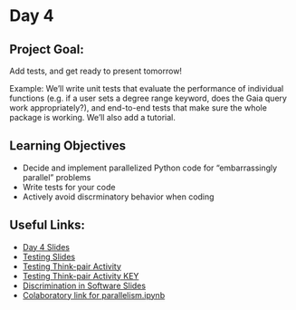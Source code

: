 

# Day 4

## Project Goal:

Add tests, and get ready to present tomorrow!

Example: We’ll write unit tests that evaluate the performance of individual functions (e.g. if a user sets a degree range keyword, does the Gaia query work appropriately?), and end-to-end tests that make sure the whole package is working. We’ll also add a tutorial.

## Learning Objectives

  * Decide and implement parallelized Python code for “embarrassingly parallel” problems
  * Write tests for your code
  * Actively avoid discrminatory behavior when coding

## Useful Links:

  * [Day 4 Slides](https://docs.google.com/presentation/d/1eWm_QxeYUnF8uZNiXC4EGgevFdvGVbQheD1Ecyl2hqg/edit?usp=sharing)
  * [Testing Slides](https://docs.google.com/presentation/d/19R8XTRNqCQF82AXH9zPE2CQwzJgC7pYB2aFh01XO22A/edit?usp=sharing)
  * [Testing Think-pair Activity](https://colab.research.google.com/drive/1y_Zq81xzOJu3Zz7Kvv_S_4mUScX_yg7w?usp=sharing)
  * [Testing Think-pair Activity KEY](https://colab.research.google.com/drive/1WPWnRHPwi5UdrHXyi7wuEAb0eSel9Wz0?usp=sharing)
  * [Discrimination in Software Slides](https://docs.google.com/presentation/d/11VKqfz-Zuv--H2602auwrSy3JaNfwqpvh7iiljHO-AA/edit?usp=sharing)
  * [Colaboratory link for parallelism.ipynb](https://colab.research.google.com/github/semaphoreP/codeastro/blob/main/Day4/parallelism.ipynb)
